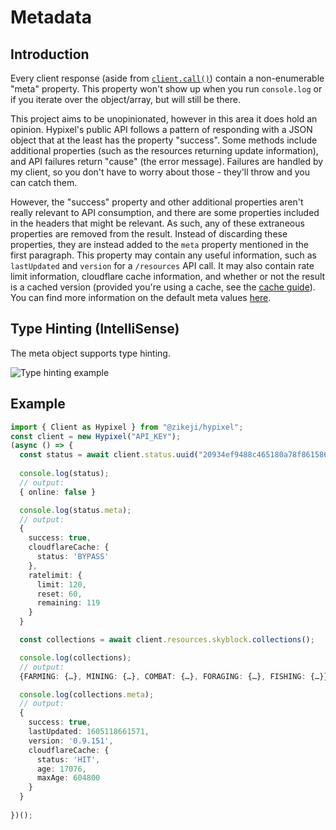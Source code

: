 # Metadata

## Introduction

Every client response (aside from [<code class="language-javascript"><span class="token function">client</span><span class="token punctuation">.</span><span class="token function">call</span><span class="token punctuation">(</span><span class="token punctuation">)</span></code>](/ts-api/classes/client/#call)) contain a non-enumerable "meta" property. This property won't show up when you run `console.log` or if you iterate over the object/array, but will still be there.

This project aims to be unopinionated, however in this area it does hold an opinion. Hypixel's public API follows a pattern of responding with a JSON object that at the least has the property "success". Some methods include additional properties (such as the resources returning update information), and API failures return "cause" (the error message). Failures are handled by my client, so you don't have to worry about those - they'll throw and you can catch them.

However, the "success" property and other additional properties aren't really relevant to API consumption, and there are some properties included in the headers that might be relevant. As such, any of these extraneous properties are removed from the result. Instead of discarding these properties, they are instead added to the `meta` property mentioned in the first paragraph. This property may contain any useful information, such as `lastUpdated` and `version` for a `/resources` API call. It may also contain rate limit information, cloudflare cache information, and whether or not the result is a cached version (provided you're using a cache, see the [cache guide](/guide/cache/)). You can find more information on the default meta values [here](/ts-api/interfaces/defaultmeta.html).

## Type Hinting (IntelliSense)

The meta object supports type hinting.

![Type hinting example](./metadata.example.webp)

## Example

```typescript
import { Client as Hypixel } from "@zikeji/hypixel";
const client = new Hypixel("API_KEY");
(async () => {
  const status = await client.status.uuid("20934ef9488c465180a78f861586b4cf"); // Minikloon
  
  console.log(status);
  // output:
  { online: false }

  console.log(status.meta);
  // output:
  {
    success: true,
    cloudflareCache: {
      status: 'BYPASS'
    },
    ratelimit: {
      limit: 120,
      reset: 60,
      remaining: 119
    }
  }

  const collections = await client.resources.skyblock.collections();

  console.log(collections);
  // output:
  {FARMING: {…}, MINING: {…}, COMBAT: {…}, FORAGING: {…}, FISHING: {…}}

  console.log(collections.meta);
  // output:
  {
    success: true,
    lastUpdated: 1605118661571,
    version: '0.9.151',
    cloudflareCache: {
      status: 'HIT',
      age: 17076,
      maxAge: 604800
    }
  }
  
})();
```